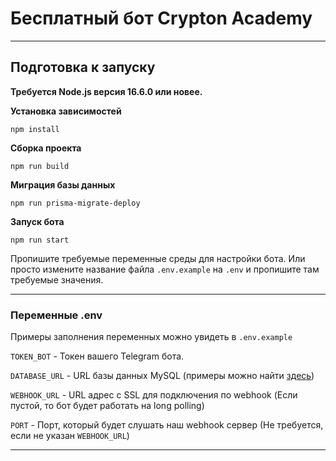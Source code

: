 # Бесплатный бот Crypton Academy

***
## Подготовка к запуску

**Требуется Node.js версия 16.6.0 или новее.**

**Установка зависимостей**

`npm install`

**Сборка проекта**

`npm run build`

**Миграция базы данных**

`npm run prisma-migrate-deploy`

**Запуск бота**

`npm run start`

Пропишите требуемые переменные среды для настройки бота. Или просто измените название файла `.env.example` на `.env` и пропишите там требуемые значения.
****
### Переменные .env

Примеры заполнения переменных можно увидеть в `.env.example`

`TOKEN_BOT` - Токен вашего Telegram бота.

`DATABASE_URL` - URL базы данных MySQL (примеры можно найти [здесь](https://www.prisma.io/docs/reference/api-reference/prisma-schema-reference/#specify-a-mysql-data-source))

`WEBHOOK_URL` - URL адрес с SSL для подключения по webhook (Если пустой, то бот будет работать на long polling)

`PORT` - Порт, который будет слушать наш webhook сервер (Не требуется, если не указан `WEBHOOK_URL`)
***
